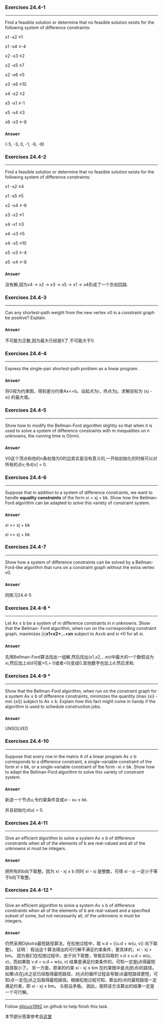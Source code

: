 ### Exercises 24.4-1
***
Find a feasible solution or determine that no feasible solution exists for the following system of difference constraints:

x1 -x2 ≤1

x1 -x4 ≤-4

x2 -x3 ≤2

x2 -x5 ≤7

x2 -x6 ≤5

x3 -x6 ≤10

x4 -x2 ≤2

x5 -x1 ≤-1

x5 -x4 ≤3

x6 -x3 ≤-8

### `Answer`

(-5, -3, 0, -1, -6, -8)

### Exercises 24.4-2
***
Find a feasible solution or determine that no feasible solution exists for the following system of difference constraints:

x1 -x2 ≤4

x1 -x5 ≤5

x2 -x4 ≤-6

x3 -x2 ≤1

x4 -x1 ≤3

x4 -x3 ≤5

x4 -x5 ≤10

x5 -x3 ≤-4

x5 -x4 ≤-8

### `Answer`
没有解,因为x4 -> x2 -> x3 -> x5 -> x1 -> x4形成了一个负权回路.

### Exercises 24.4-3
***
Can any shortest-path weight from the new vertex v0 in a constraint graph be positive? Explain.

### `Answer`
不可能为正数,因为最大已经是0了.不可能大于0.

### Exercises 24.4-4
***
Express the single-pair shortest-path problem as a linear program.

### `Answer`
将G视为约束图，得到差分约束Ax<=b。设起点为i，终点为j，求解目标为 (xj - xi) 的最大值。

### Exercises 24.4-5
***
Show how to modify the Bellman-Ford algorithm slightly so that when it is used to solve a system of difference constraints with m inequalities on n unknowns, the running time is O(nm).

### `Answer`
V0这个顶点和他的n条权值为0的边其实是没有意义的,一开始初始化的时候可以对所有的点v,令d[v] = 0.

### Exercises 24.4-6
***
Suppose that in addition to a system of difference constraints, we want to handle **equality constraints** of the form xi = xj + bk. Show how the Bellman-Ford algorithm can be adapted to solve this variety of constraint system.

### `Answer`
xi >= xj + bk

xi <= xj + bk

### Exercises 24.4-7
***
Show how a system of difference constraints can be solved by a Bellman-Ford-like algorithm
that runs on a constraint graph without the extra vertex v0.

### `Answer`
同练习24.4-5

### Exercises 24.4-8 *
***
Let Ax ≤ b be a system of m difference constraints in n unknowns. Show that the Bellman- Ford algorithm, when run on the corresponding constraint graph, maximizes ￼**x1+x2+...+xn** subject to Ax≤b and xi ≤0 for all xi.

### `Answer`
先用Bellman-Ford算法找出一组解,然后找出(x1,x2,...xn)中最大的一个数假设为xi,然后加上d(d可能>0,= 0或者<0)变成0.其他数字也加上d.然后求和.

### Exercises 24.4-9 *
***
Show that the Bellman-Ford algorithm, when run on the constraint graph for a system Ax ≤ b of difference constraints, minimizes the quantity (max {xi} - min {xi}) subject to Ax ≤ b. Explain how this fact might come in handy if the algorithm is used to schedule construction jobs.

### `Answer`
UNSOLVED

### Exercises 24.4-10
***
Suppose that every row in the matrix A of a linear program Ax ≤ b corresponds to a difference constraint, a single-variable constraint of the form xi ≤ bk, or a single-variable constraint of the form -xi ≤ bk. Show how to adapt the Bellman-Ford algorithm to solve this variety of constraint system.

### `Answer`
新造一个节点u,令约束条件变成xi - xu ≤ bk.

并且初始化d(u) = 0.

### Exercises 24.4-11
***
Give an efficient algorithm to solve a system Ax ≤ b of difference constraints when all of the
elements of b are real-valued and all of the unknowns xi must be integers.

### `Answer`
把所有的b向下取整。因为 xi - xj ≤ b 同时 xi - xj 是整数，可得 xi - xj 一定小于等于b向下取整。 

### Exercises 24.4-12 *
***
Give an efficient algorithm to solve a system Ax ≤ b of difference constraints when all of the elements of b are real-valued and a specified subset of some, but not necessarily all, of the unknowns xi must be integers.

### `Answer`
仍然采用Dijkstra最短路径算法，在松弛过程中，取 v.d = {(u.d + w(u, v)) 向下取整}。
证明：
假设这个算法得出的可行解不满足约束条件，更具体的，xi - xj > bm。
因为我们在松弛过程中，由于向下取整，导致实际取的 v.d ≤ u.d + w(u, v)，而如果取 v.d = u.d + w(u, v) 结果是满足约束条件的，可知一定是j点得最短路径取小了。
另一方面，原来的约束 xi - xj ≤ bm 在约束图中是点j到点i的路径。如果i点在j点之前已经取得最短路径，对j点的循环过程会导致i点最短路径更短，可知i点一定在j点之后取得最短路径。根据松弛过程可知，算出的i点的最短路径一定满足约束，即 xi - xj ≤ bm。
与假设矛盾。
因此，按照该方法算出的结果一定是一个可行解。



***
Follow [@louis1992](https://github.com/gzc) on github to help finish this task.

本节部分答案参考自[这里](http://blog.csdn.net/anye3000/article/details/12091125)

